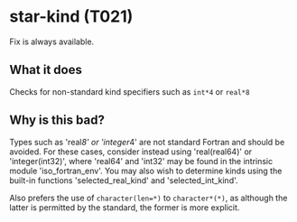 # star-kind (T021)
Fix is always available.

## What it does
Checks for non-standard kind specifiers such as `int*4` or `real*8`

## Why is this bad?
Types such as 'real*8' or 'integer*4' are not standard Fortran and should be
avoided. For these cases, consider instead using 'real(real64)' or
'integer(int32)', where 'real64' and 'int32' may be found in the intrinsic
module 'iso_fortran_env'. You may also wish to determine kinds using the
built-in functions 'selected_real_kind' and 'selected_int_kind'.

Also prefers the use of `character(len=*)` to
`character*(*)`, as although the latter is permitted by the standard, the former is
more explicit.